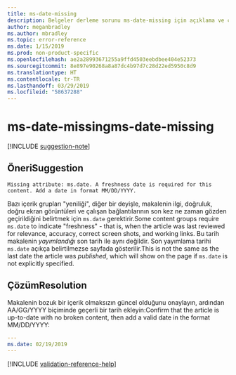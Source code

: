 ```yaml
---
title: ms-date-missing
description: Belgeler derleme sorunu ms-date-missing için açıklama ve çözüm
author: meganbradley
ms.author: mbradley
ms.topic: error-reference
ms.date: 1/15/2019
ms.prod: non-product-specific
ms.openlocfilehash: ae2a28993671255a9ffd4503eebdbee404e52373
ms.sourcegitcommit: 8e897e90268a8a87dc4b97d7c28d22ed5950c8d9
ms.translationtype: HT
ms.contentlocale: tr-TR
ms.lasthandoff: 03/29/2019
ms.locfileid: "58637288"
---
```

# <a name="ms-date-missing"></a><span data-ttu-id="c567e-103">ms-date-missing</span><span class="sxs-lookup"><span data-stu-id="c567e-103">ms-date-missing</span></span>

[!INCLUDE [suggestion-note](includes/suggestion-note.md)]

## <a name="suggestion"></a><span data-ttu-id="c567e-104">Öneri</span><span class="sxs-lookup"><span data-stu-id="c567e-104">Suggestion</span></span>

`Missing attribute: ms.date. A freshness date is required for this content. Add a date in format MM/DD/YYYY.`

<span data-ttu-id="c567e-105">Bazı içerik grupları "yeniliği", diğer bir deyişle, makalenin ilgi, doğruluk, doğru ekran görüntüleri ve çalışan bağlantılarının son kez ne zaman gözden geçirildiğini belirtmek için `ms.date` gerektirir.</span><span class="sxs-lookup"><span data-stu-id="c567e-105">Some content groups require `ms.date` to indicate "freshness" - that is, when the article was last reviewed for relevance, accuracy, correct screen shots, and working links.</span></span> <span data-ttu-id="c567e-106">Bu tarih makalenin *yayımlandığı* son tarih ile aynı değildir. Son yayımlama tarihi `ms.date` açıkça belirtilmezse sayfada gösterilir.</span><span class="sxs-lookup"><span data-stu-id="c567e-106">This is not the same as the last date the article was *published*, which will show on the page if `ms.date` is not explicitly specified.</span></span>

## <a name="resolution"></a><span data-ttu-id="c567e-107">Çözüm</span><span class="sxs-lookup"><span data-stu-id="c567e-107">Resolution</span></span>

<span data-ttu-id="c567e-108">Makalenin bozuk bir içerik olmaksızın güncel olduğunu onaylayın, ardından AA/GG/YYYY biçiminde geçerli bir tarih ekleyin:</span><span class="sxs-lookup"><span data-stu-id="c567e-108">Confirm that the article is up-to-date with no broken content, then add a valid date in the format MM/DD/YYYY:</span></span>

```yml
---
ms.date: 02/19/2019
---
```

<!--make sure to add this file to your includes folder and verify the path-->
[!INCLUDE [validation-reference-help](includes/validation-reference-help.md)]
